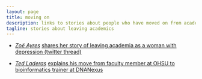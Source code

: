 ```yaml
---
layout: page
title: moving on
description: links to stories about people who have moved on from academics
tagline: stories about leaving academics
---
```


- [_Zoë Ayres_](https://t.co/VvlxPMn9VL?amp=1)
  [shares her story of leaving academia as a woman with depression (twitter thread)](https://twitter.com/zjayres/status/1383318038502526984)

- [_Ted Laderas_](https://laderast.github.io/)
  [explains his move from faculty member at OHSU to bioinformatics
  trainer at DNANexus](https://laderast.github.io/posts/2021-04-29-moving-on-and-upwards/)
